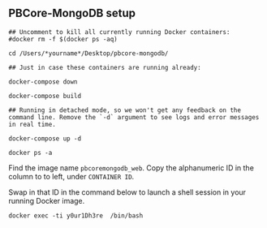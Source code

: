 ## PBCore-MongoDB setup

```
## Uncomment to kill all currently running Docker containers:
#docker rm -f $(docker ps -aq)

cd /Users/*yourname*/Desktop/pbcore-mongodb/

## Just in case these containers are running already:

docker-compose down

docker-compose build

## Running in detached mode, so we won't get any feedback on the command line. Remove the `-d` argument to see logs and error messages in real time.

docker-compose up -d

docker ps -a
```

Find the image name `pbcoremongodb_web`. Copy the alphanumeric ID in the column to to left, under `CONTAINER ID`.

Swap in that ID in the command below to launch a shell session in your running Docker image.

```
docker exec -ti y0ur1Dh3re  /bin/bash
```
